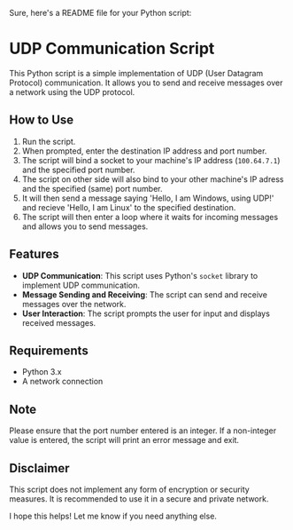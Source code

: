 Sure, here's a README file for your Python script:

# UDP Communication Script

This Python script is a simple implementation of UDP (User Datagram Protocol) communication. It allows you to send and receive messages over a network using the UDP protocol.

## How to Use

1. Run the script.
2. When prompted, enter the destination IP address and port number.
3. The script will bind a socket to your machine's IP address (`100.64.7.1`) and the specified port number.
4. The script on other side will also bind to your other machine's IP adress and the specified (same) port number.
5. It will then send a message saying 'Hello, I am Windows, using UDP!' and recieve 'Hello, I am Linux' to the specified destination.
6. The script will then enter a loop where it waits for incoming messages and allows you to send messages.

## Features

- **UDP Communication**: This script uses Python's `socket` library to implement UDP communication.
- **Message Sending and Receiving**: The script can send and receive messages over the network.
- **User Interaction**: The script prompts the user for input and displays received messages.

## Requirements

- Python 3.x
- A network connection

## Note

Please ensure that the port number entered is an integer. If a non-integer value is entered, the script will print an error message and exit.

## Disclaimer

This script does not implement any form of encryption or security measures. It is recommended to use it in a secure and private network.

I hope this helps! Let me know if you need anything else.
